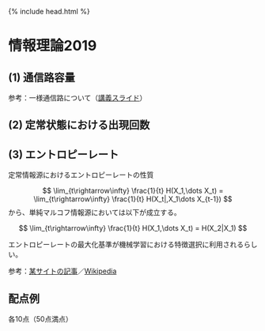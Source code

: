 {% include head.html %}

# 情報理論2019
## (1) 通信路容量
参考：一様通信路について（[講義スライド](http://yfa23308.a.la9.jp/2016LNs/IT06-20161029.pdf)）

## (2) 定常状態における出現回数

## (3) エントロピーレート
定常情報源におけるエントロピーレートの性質

$$
\lim_{t\rightarrow\infty} \frac{1}{t} H(X_1,\dots X_t) = \lim_{t\rightarrow\infty} \frac{1}{t} H(X_t|,X_1\dots X_{t-1})
$$
から、単純マルコフ情報源においては以下が成立する。

$$
\lim_{t\rightarrow\infty} \frac{1}{t} H(X_1,\dots X_t) = H(X_2|X_1)
$$

エントロピーレートの最大化基準が機械学習における特徴選択に利用されるらしい。

参考：[某サイトの記事](https://academ-aid.com/info-theory/entropy-rate)／[Wikipedia](https://ja.wikipedia.org/wiki/エントロピーレート)

## 配点例
各10点（50点満点）
